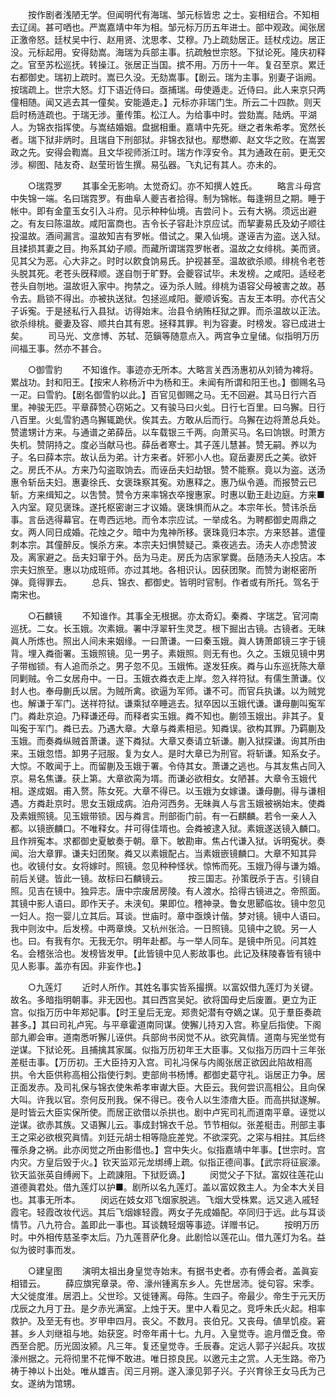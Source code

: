 <!-- { "loadSidebar": true } -->
　　按作剧者浅陋无学。但闻明代有海瑞、邹元标皆忠 之士。妄相纽合。不知相去辽阔。甚可哂也。严嵩嘉靖中年为相。邹元标万历五年进士。部中观政。闻张居正激帝怒。廷杖吴中行、赵用贤、沈思孝、艾穆。乃上疏劾居正。廷杖戍边。居正没。元标起用。安得劾嵩。海瑞为兵部主事。抗疏触世宗怒。下狱论死。隆庆初释之。官至苏松巡抚。转操江。张居正当国。摈不用。万历十一年。复召至京。累迁右都御史。瑞初上疏时。嵩已久没。无劾嵩事。【剧云。瑞为主事。别妻子诣阙。按瑞疏上。世宗大怒。灯下语近侍曰。亟捕瑞。毋使遁走。近侍曰。此人来京只两僮相随。闻又逃去其一僮矣。安能遁走。】元标亦非瑞门生。所云二十四款。则天启时杨涟疏也。于瑞无涉。董传策。松江人。为给事中时。尝劾嵩。陆炳。平湖人。为锦衣指挥使。与嵩结婚姻。盘据相重。嘉靖中先死。继之者朱希孝。宽然长者。瑞下狱非炳时。且瑞自下刑部狱。非锦衣狱也。鄢懋卿、赵文华之败。在嵩罢政之先。安得会鞫嵩。且文华视师浙江时。瑞方作淳安令。其为通政在前。更无交涉。柳图、陆友奇、赵莹珩皆生撰。易弘器。飞丸记有其人。亦未的。 


　　○瑞霓罗 
　　其事全无影响。太觉奇幻。亦不知撰人姓氏。 
　　略言斗母宫中失锦一端。名曰瑞霓罗。有曲阜人夔吉者拾得。制为锦帐。每逢朔旦之期。睡于帐中。即有金童玉女引入斗府。见示种种仙境。吉尝问卜。云有大祸。须远出避之。有友曰陈温故。咸阳富商也。吉令长子容赴汴京应试。而挈妻易氏及幼子顺往投温故。酒间漏言。温故知吉有罗帐。借试之。果入仙境。遂诬吉为盗。送入狱。且揉损其妻之目。拘系其幼子顺。而藏所谓瑞霓罗帐者。温故之女绯桃。美而贤。见其父为恶。心大非之。时时以飮食饷易氏。护视甚至。温故欲杀顺。绯桃令老苍头脱其死。老苍头旣释顺。遂自刎于旷野。会夔容试毕。未发榜。之咸阳。适经老苍头自刎地。温故诳入家中。拘禁之。诬为杀人贼。绯桃为语容父母被害之故。惎令去。扃锁不得出。亦被执送狱。包拯巡咸阳。夔顺诉寃。吉友王本明。亦代吉父子诉寃。于是拯私行入县狱。访得始末。治县令纳贿枉狱之罪。而杀温故以正法。欲杀绯桃。夔妻及容、顺共白其有恩。拯释其罪。判为容妻。时榜发。容已成进士矣。 
　　司马光、文彦博、苏轼、范鎭等随意点入。两宫争立皇储。似指明万历间福王事。然亦不甚合。 


　　○御雪豹 
　　不知谁作。事迹亦无所本。大略言关西汤惠初从刘锜为裨将。累战功。封和阳王。【按宋人称杨沂中为杨和王。未闻有所谓和阳王也。】御赐名马一疋。曰雪豹。【剧名御雪豹以此。】百官见御赐之马。无不回避。其马日行六百里。神骏无匹。平章薛赞心窃妬之。又有骏马曰火虬。日行七百里。曰乌獬。日行八百里。火虬雪豹遇乌獬辄跪伏。俟其去。方敢从后而行。乌獬在边将萧总兵处。赞遣甥计方来。与通谱之弟薛岳。以车载银三千两。向萧买马。名曰饷银。时萧方失机。赞阴持之。度必当献马也。薛岳者寒士。其子莲儿慧甚。赞无嗣。养以为子。名曰薛本宗。故认岳为弟。计方来者。奸邪小人也。窥岳妻房氏之美。欲奸之。房氏不从。方来乃勾盗取饷去。而诬岳夫妇劫银。赞不能察。竟以为盗。送汤惠令斩岳夫妇。惠妻徐氏、女褒珠察其寃。劝惠释之。惠乃纵令遁。而报赞云已斩。方来缉知之。以吿赞。赞令方来率锦衣卒搜惠家。时惠以勤王赴边庭。方来■入内室。窥见褒珠。遂托枢密谢三才议婚。褒珠惧而从之。本宗年长。赞讳杀岳事。言岳选得幕官。在粤西远地。而令本宗应试。一举成名。为聘都御史周鼎之女。两人同日成婚。花烛之夕。暗中为鬼神所移。褒珠竟归本宗。方来怒甚。遣僮刺本宗。其僮醉反。悞杀方来。本宗夫妇惧赞疑己。乘夜逃去。汤夫人亦虑赞波及。离家避之。岳夫妇窜于外。岳为马走。房氏为店家掌爨。岳随汤夫人投店。本宗夫妇旅至。惠以功成班师。亦过其地。各相识认。因获团聚。而赞为谢枢密所弹。竟得罪去。 
　　总兵、锦衣、都御史。皆明时官制。作者或有所托。驾名于南宋也。 


　　○石麟镜 
　　不知谁作。其事全无根据。亦太奇幻。秦粦、字瑞芝。官河南巡抚。二女。长玉娥。次素娥。署中浮翠轩生灵芝。根下掘出古镜。古镜者。无昧眞人所炼也。照出人间未来姻缘。一曰萧谦。一曰秦玉娥。眞人铸萧郞镜三字于镜背。埋入粦衙署。玉娥照镜。见一男子。素娥照。则无有也。久之。玉娥见镜中男子带枷锁。有人追而杀之。男子忽不见。玉娥怖。遂发狂疾。粦与山东巡抚陈大章同剿贼。令二女居舟中。一日。玉娥衣粦衣走上岸。忽入祥符狱。有儒生萧谦。仪封人也。奉母蒯氏以居。为贼所禽。欲逼为军师。谦不可。而官兵执谦。以为贼党也。解谦于军门。送祥符狱。谦乘狱卒睡逃去。狱卒因以玉娥代谦。谦母蒯叫寃军门。粦赴京迫。乃释谦还母。而释者实玉娥。粦不知也。蒯领玉娥出。非其子。复叫寃于军门。粦已去。乃遇大章。大章与粦素相忌。知粦误。欲构其罪。乃羁蒯及玉娥。而奏粦纵贼首萧谦。遂下粦狱。大章又奏请立斩谦。蒯入狱探谦。询其所由来。玉娥忽悟。卸男子冠服。复为女人。是时大章已为刑官。将斩谦。知系女子。大惊。不敢闻于上。而留蒯及玉娥于署。令侍其女。萧谦之逃也。与其友焦占同入京。易名焦谦。获上第。大章欲脔为壻。而谦必欲相女。女陋甚。大章令玉娥代相。遂成姻。甫入赘。陈女死。大章不得已。以玉娥为女嫁谦。谦母蒯。得与谦相遇。方粦赴京时。思女玉娥成病。泊舟河西务。无昧眞人与言玉娥被祸始末。使粦及素娥照镜。见玉娥带锁。因与粦言。刑部衙门前。有一石麒麟。若令一亲人入都。以镜嵌麟口。不唯释女。幷可得佳壻也。会粦被逮入狱。素娥遂送镜入麟口。且作辨寃本。求都御史夏敏奏于朝。章下。敏勘审。焦占代谦入狱。诉明寃状。奏闻。治大章罪。谦夫妇团聚。粦又以素娥配占。当素娥嵌镜麟口。大章不知其异也。收镜付女。女将嫁时。照镜。忽见种种怪状。惊怖而死。玉娥乃得与谦为婚。前后关键。皆此一镜。故标曰石麟镜云。 
　　按三国志。孙策旣杀于吉。引镜自照。见吉在镜中。独异志。唐中宗废居房陵。有人渡水。拾得古镜进之。帝照面。其镜中影人语曰。即作天子。未浃旬。果即位。稽神录。鲁女思郾临妆。镜中忽见一妇人。抱一婴儿立其后。耳谈。世庙时。章中亟焕计偕。梦对镜。镜中人语曰。我中则汝中。后发榜。中两章焕。又杭州张洽。一日照镜。见镜中之貌。另一人也。曰。有我有尔。无我无尔。明年赴都。与一举人同车。是镜中所见。问其姓名。会稽张洽也。发榜皆发甲。【此皆镜中见人影故事也。此记及秣陵春皆有镜中见人影事。盖亦有因。非妄作也。】 


　　○九莲灯 
　　近时人所作。其姓名事实皆系撮撰。以富奴借九莲灯为关键。故名。多暗指明朝事。非无因也。其曰西宫吴妃。欲将国母史后废置。更立为正宫。似指万历中年郑妃事。【时王皇后无宠。郑贵妃潜有夺嫡之谋。见于羣臣奏疏甚多。】其曰司礼卢宪。与平章霍道南同谋。使獬儿持刃入宫。称皇后指使。下阁部九卿会审。道南悉听獬儿诬供。兵部尙书闵觉不从。欲究眞情。道南与宪坐觉有逆谋。下狱论死。且捕擒其家属。似指万历初年王大臣事。又似指万历四十三年张差梃击事。【万历初。王大臣持刃入宫。司礼冯保与内阁张居正欲因此陷故相高拱。令大臣供称高相公指使行刺。吏部尙书杨博。都御史葛守礼。诣居正力争。居正面发赤。及司礼保与锦衣使朱希孝审谳大臣。大臣云。我何尝识高相公。且向保大叫。许我以官。奈何反刑我。保不得已。夜令人以生漆瘖大臣。而高拱狱遂解。是时皆云大臣实保所使。而居正欲借以杀拱也。剧中卢宪司礼而道南平章。诬觉以逆谋。欲赤其族。又语獬儿云。事成封锦衣千总。节节相似。张差梃击。刑部主事王之寀必欲根究眞情。刘廷元胡士相等隐庇差党。不欲深究。之寀与相拄。其后终罹杀身之祸。此亦闵觉之所由影借也。】宫中失火。似指嘉靖中年事。【世宗时。宫内灾。方皇后毁于火。】钦天监邓元龙绑缚上疏。似指正德间事。【武宗将征宸濠。钦天监张英自缚阙下。上疏諌阻。下狱贬谪。】 
　　闵觉父子下狱。富奴往莲花山道德眞君处。借九莲灯以护■。剧所以名九莲灯。盖以富奴救主人。为全本大关目也。其事无所本。 
　　闵远在妓女邓飞烟家脱逃。飞烟大受株累。远又逃入戚轻霞宅。轻霞改妆代远。其后飞烟嫁轻霞。两女子先成婚配。卒同归于远。此与耳谈情节。八九符合。盖即此一事也。耳谈魏轻烟等事迹。详赠书记。 
　　按明万历时。中外相传慈圣李太后。乃九莲菩萨化身。此剧恰以莲花山。借九莲灯为名。益似为彼时事而发。 


　　○建皇图 
　　演明太祖出身皇觉寺始末。有据书史者。亦有傅会者。盖眞妄相错云。 
　　薛应旗宪章录。帝、濠州锺离东乡人。先世居沛。徙句容。宋季。大父徙度淮。居泗上。父世珍。又徙锺离。母陈。生四子。帝最少。帝生于元天历戊辰之九月丁丑。是夕赤光满室。上烛于天。里中人看见之。竞呼朱氏火起。相率救护。及至无有也。岁甲申四月。丧父。不数月。丧伯兄。又丧母。値旱饥疫。窘甚。乡人刘继祖与地。始获窆。时帝年甫十七。九月。入皇觉寺。逾月僧乏食。帝西至合肥。历光固汝颍。凡三年。复还皇觉寺。壬辰春。定远人郭子兴起兵。攻拔濠州据之。元将彻里不花惮不敢进。唯日掠良民。以邀元主之赏。人无生路。帝乃祷于神以卜出处。唯从雄吉。闰三月朔。遂入濠见郭子兴。子兴育徐王女马氏为己女。遂纳为馆甥。 
